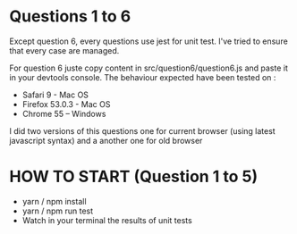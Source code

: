 Questions 1 to 6
=========

Except question 6, every questions use jest for unit test. I've tried to ensure that every case are managed.

For question 6 juste copy content in src/question6/question6.js and paste it in your devtools console. The behaviour expected have been tested on :
- Safari 9 - Mac OS
- Firefox 53.0.3 - Mac OS
- Chrome 55 – Windows

I did two versions of this questions one for current browser (using latest javascript syntax) and a another one for old browser


HOW TO START (Question 1 to 5)
=========
- yarn / npm install
- yarn / npm run test
- Watch in your terminal the results of unit tests
